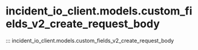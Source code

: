 # incident_io_client.models.custom_fields_v2_create_request_body

::: incident_io_client.models.custom_fields_v2_create_request_body
